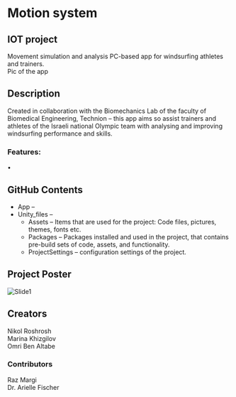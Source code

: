 # Motion system
## IOT project
Movement simulation and analysis PC-based app for windsurfing athletes and trainers.  
Pic of the app

## Description
Created in collaboration with the Biomechanics Lab of the faculty of Biomedical Engineering, Technion – this app aims so assist trainers and athletes of the Israeli national Olympic team with analysing and improving windsurfing performance and skills.  

### Features:
•	

## GitHub Contents
* App –
* Unity_files –
  * Assets – Items that are used for the project: Code files, pictures, themes, fonts etc.
  * Packages – Packages installed and used in the project, that contains pre-build sets of code, assets, and functionality.
  * ProjectSettings – configuration settings of the project.

## Project Poster
![Slide1](https://github.com/nikolro/Motion-System-IOT/assets/57406005/2afc003c-e78b-45bd-9c14-47dd17624e09)


## Creators
Nikol Roshrosh  
Marina Khizgilov  
Omri Ben Altabe  

### Contributors
Raz Margi  
Dr. Arielle Fischer  

